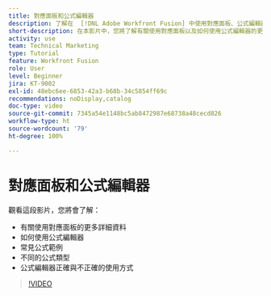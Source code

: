 ```yaml
---
title: 對應面板和公式編輯器
description: 了解在  [!DNL Adobe Workfront Fusion] 中使用對應面板、公式編輯器和常見公式範例的更多資訊。
short-description: 在本影片中，您將了解有關使用對應面板以及如何使用公式編輯器的更多詳細資料。
activity: use
team: Technical Marketing
type: Tutorial
feature: Workfront Fusion
role: User
level: Beginner
jira: KT-9002
exl-id: 48ebc6ee-6853-42a3-b68b-34c5854ff69c
recommendations: noDisplay,catalog
doc-type: video
source-git-commit: 7345a54e1148bc5ab8472987e68738a48cecd826
workflow-type: ht
source-wordcount: '79'
ht-degree: 100%

---
```


# 對應面板和公式編輯器

觀看這段影片，您將會了解：

* 有關使用對應面板的更多詳細資料
* 如何使用公式編輯器
* 常見公式範例
* 不同的公式類型
* 公式編輯器正確與不正確的使用方式

>[!VIDEO](https://video.tv.adobe.com/v/335262/?quality=12&learn=on)
